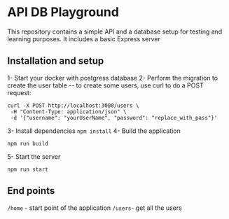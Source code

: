 # API DB Playground

This repository contains a simple API and a database setup for testing and learning purposes. It includes a basic Express server

## Installation and setup

1- Start your docker with postgress database
2- Perform the migration to create the user table
-- to create some users, use curl to do a POST request:

```
curl -X POST http://localhost:3000/users \
 -H "Content-Type: application/json" \
 -d '{"username": "yourUserName", "password": "replace_with_pass"}'
```

3- Install dependencies `npm install`
4- Build the application

```
npm run build
```

5- Start the server

```
npm run start
```

## End points

`/home` - start point of the application
`/users`- get all the users
